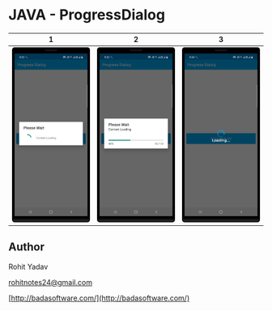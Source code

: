# JAVA - ProgressDialog #

|                   1               |                 2                 |                 3                 |
|-----------------------------------|-----------------------------------|-----------------------------------|
| <img src="art/1.png" width="250"> | <img src="art/2.png" width="250"> | <img src="art/3.png" width="250"> |

## Author ##

Rohit Yadav

[rohitnotes24@gmail.com](mailto:rohitnotes24@gmail.com)

[http://badasoftware.com/](http://badasoftware.com/)

